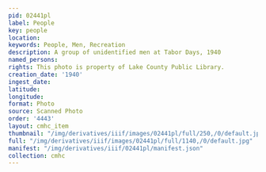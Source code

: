 ```yaml
---
pid: 02441pl
label: People
key: people
location: 
keywords: People, Men, Recreation
description: A group of unidentified men at Tabor Days, 1940
named_persons: 
rights: This photo is property of Lake County Public Library.
creation_date: '1940'
ingest_date: 
latitude: 
longitude: 
format: Photo
source: Scanned Photo
order: '4443'
layout: cmhc_item
thumbnail: "/img/derivatives/iiif/images/02441pl/full/250,/0/default.jpg"
full: "/img/derivatives/iiif/images/02441pl/full/1140,/0/default.jpg"
manifest: "/img/derivatives/iiif/02441pl/manifest.json"
collection: cmhc
---
```

